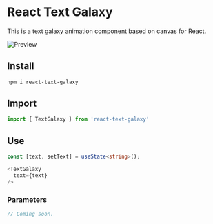 # React Text Galaxy

This is a text galaxy animation component based on canvas for React.

![Preview](preview-react-text-galaxy.gif)

## Install

```bash
npm i react-text-galaxy
```

## Import

```typescript
import { TextGalaxy } from 'react-text-galaxy'
```

## Use

```typescript
const [text, setText] = useState<string>();

<TextGalaxy
  text={text}
/>
```

### Parameters

```typescript
// Coming soon.
```
